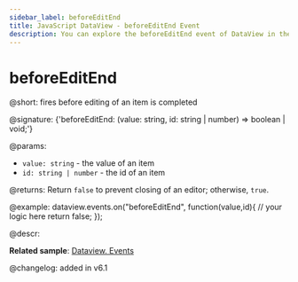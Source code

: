 ```yaml
---
sidebar_label: beforeEditEnd
title: JavaScript DataView - beforeEditEnd Event 
description: You can explore the beforeEditEnd event of DataView in the documentation of the DHTMLX JavaScript UI library. Browse developer guides and API reference, try out code examples and live demos, and download a free 30-day evaluation version of DHTMLX Suite.
---
```


# beforeEditEnd

@short: fires before editing of an item is completed

@signature: {'beforeEditEnd: (value: string, id: string | number) => boolean | void;'}

@params:
- `value: string` - the value of an item
- `id: string | number` - the id of an item

@returns:
Return `false` to prevent closing of an editor; otherwise, `true`.

@example:
dataview.events.on("beforeEditEnd", function(value,id){
	// your logic here
    return false;
});

@descr:

**Related sample**: [Dataview. Events](https://snippet.dhtmlx.com/2d74uyoh)

@changelog: added in v6.1
